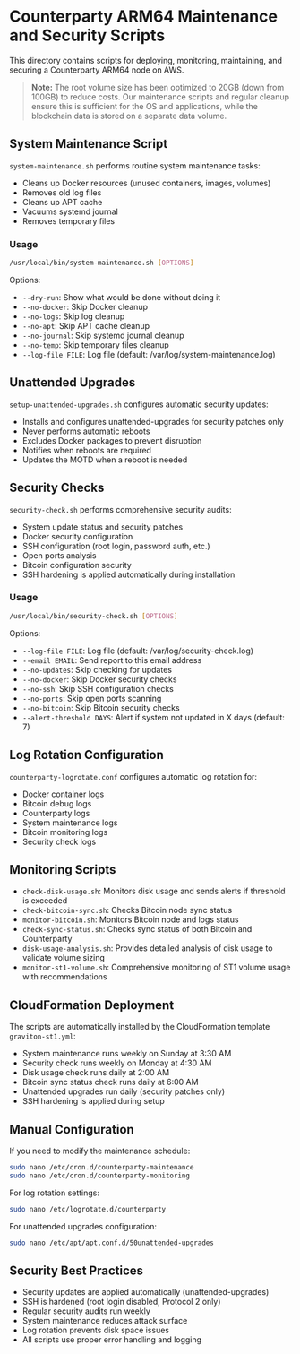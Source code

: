 # Counterparty ARM64 Maintenance and Security Scripts

This directory contains scripts for deploying, monitoring, maintaining, and securing a Counterparty ARM64 node on AWS.

> **Note:** The root volume size has been optimized to 20GB (down from 100GB) to reduce costs. Our maintenance scripts and regular cleanup ensure this is sufficient for the OS and applications, while the blockchain data is stored on a separate data volume.

## System Maintenance Script

`system-maintenance.sh` performs routine system maintenance tasks:

- Cleans up Docker resources (unused containers, images, volumes)
- Removes old log files
- Cleans up APT cache
- Vacuums systemd journal
- Removes temporary files

### Usage

```bash
/usr/local/bin/system-maintenance.sh [OPTIONS]
```

Options:
- `--dry-run`: Show what would be done without doing it
- `--no-docker`: Skip Docker cleanup
- `--no-logs`: Skip log cleanup
- `--no-apt`: Skip APT cache cleanup
- `--no-journal`: Skip systemd journal cleanup
- `--no-temp`: Skip temporary files cleanup
- `--log-file FILE`: Log file (default: /var/log/system-maintenance.log)

## Unattended Upgrades

`setup-unattended-upgrades.sh` configures automatic security updates:

- Installs and configures unattended-upgrades for security patches only
- Never performs automatic reboots
- Excludes Docker packages to prevent disruption
- Notifies when reboots are required
- Updates the MOTD when a reboot is needed

## Security Checks

`security-check.sh` performs comprehensive security audits:

- System update status and security patches
- Docker security configuration
- SSH configuration (root login, password auth, etc.)
- Open ports analysis
- Bitcoin configuration security
- SSH hardening is applied automatically during installation

### Usage

```bash
/usr/local/bin/security-check.sh [OPTIONS]
```

Options:
- `--log-file FILE`: Log file (default: /var/log/security-check.log)
- `--email EMAIL`: Send report to this email address
- `--no-updates`: Skip checking for updates
- `--no-docker`: Skip Docker security checks
- `--no-ssh`: Skip SSH configuration checks
- `--no-ports`: Skip open ports scanning
- `--no-bitcoin`: Skip Bitcoin security checks
- `--alert-threshold DAYS`: Alert if system not updated in X days (default: 7)

## Log Rotation Configuration

`counterparty-logrotate.conf` configures automatic log rotation for:

- Docker container logs
- Bitcoin debug logs
- Counterparty logs
- System maintenance logs
- Bitcoin monitoring logs
- Security check logs

## Monitoring Scripts

- `check-disk-usage.sh`: Monitors disk usage and sends alerts if threshold is exceeded
- `check-bitcoin-sync.sh`: Checks Bitcoin node sync status
- `monitor-bitcoin.sh`: Monitors Bitcoin node and logs status
- `check-sync-status.sh`: Checks sync status of both Bitcoin and Counterparty
- `disk-usage-analysis.sh`: Provides detailed analysis of disk usage to validate volume sizing
- `monitor-st1-volume.sh`: Comprehensive monitoring of ST1 volume usage with recommendations

## CloudFormation Deployment

The scripts are automatically installed by the CloudFormation template `graviton-st1.yml`:

- System maintenance runs weekly on Sunday at 3:30 AM
- Security check runs weekly on Monday at 4:30 AM
- Disk usage check runs daily at 2:00 AM
- Bitcoin sync status check runs daily at 6:00 AM
- Unattended upgrades run daily (security patches only)
- SSH hardening is applied during setup

## Manual Configuration

If you need to modify the maintenance schedule:

```bash
sudo nano /etc/cron.d/counterparty-maintenance
sudo nano /etc/cron.d/counterparty-monitoring
```

For log rotation settings:

```bash
sudo nano /etc/logrotate.d/counterparty
```

For unattended upgrades configuration:

```bash
sudo nano /etc/apt/apt.conf.d/50unattended-upgrades
```

## Security Best Practices

- Security updates are applied automatically (unattended-upgrades)
- SSH is hardened (root login disabled, Protocol 2 only)
- Regular security audits run weekly
- System maintenance reduces attack surface
- Log rotation prevents disk space issues
- All scripts use proper error handling and logging